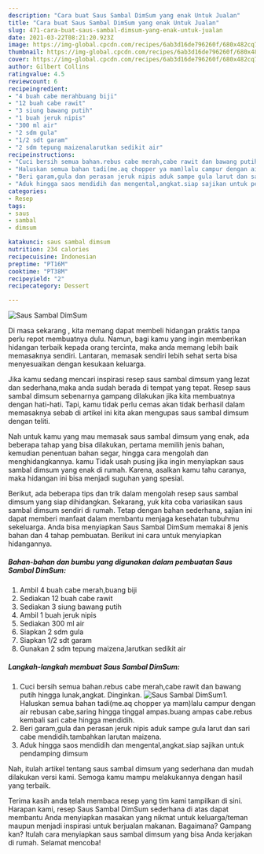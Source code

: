 ```yaml
---
description: "Cara buat Saus Sambal DimSum yang enak Untuk Jualan"
title: "Cara buat Saus Sambal DimSum yang enak Untuk Jualan"
slug: 471-cara-buat-saus-sambal-dimsum-yang-enak-untuk-jualan
date: 2021-03-22T08:21:20.923Z
image: https://img-global.cpcdn.com/recipes/6ab3d16de796260f/680x482cq70/saus-sambal-dimsum-foto-resep-utama.jpg
thumbnail: https://img-global.cpcdn.com/recipes/6ab3d16de796260f/680x482cq70/saus-sambal-dimsum-foto-resep-utama.jpg
cover: https://img-global.cpcdn.com/recipes/6ab3d16de796260f/680x482cq70/saus-sambal-dimsum-foto-resep-utama.jpg
author: Gilbert Collins
ratingvalue: 4.5
reviewcount: 6
recipeingredient:
- "4 buah cabe merahbuang biji"
- "12 buah cabe rawit"
- "3 siung bawang putih"
- "1 buah jeruk nipis"
- "300 ml air"
- "2 sdm gula"
- "1/2 sdt garam"
- "2 sdm tepung maizenalarutkan sedikit air"
recipeinstructions:
- "Cuci bersih semua bahan.rebus cabe merah,cabe rawit dan bawang putih hingga lunak,angkat. Dinginkan."
- "Haluskan semua bahan tadi(me.aq chopper ya mam)lalu campur dengan air rebusan cabe,saring hingga tinggal ampas.buang ampas cabe.rebus kembali sari cabe hingga mendidih."
- "Beri garam,gula dan perasan jeruk nipis aduk sampe gula larut dan sari cabe mendidih.tambahkan larutan maizena."
- "Aduk hingga saos mendidih dan mengental,angkat.siap sajikan untuk pendamping dimsum"
categories:
- Resep
tags:
- saus
- sambal
- dimsum

katakunci: saus sambal dimsum 
nutrition: 234 calories
recipecuisine: Indonesian
preptime: "PT16M"
cooktime: "PT38M"
recipeyield: "2"
recipecategory: Dessert

---
```



![Saus Sambal DimSum](https://img-global.cpcdn.com/recipes/6ab3d16de796260f/680x482cq70/saus-sambal-dimsum-foto-resep-utama.jpg)

Di masa  sekarang , kita memang dapat membeli hidangan praktis tanpa perlu repot membuatnya dulu. Namun, bagi kamu yang ingin memberikan hidangan terbaik kepada orang tercinta, maka anda memang lebih baik memasaknya sendiri. Lantaran, memasak sendiri lebih sehat serta bisa menyesuaikan dengan kesukaan keluarga.

Jika kamu sedang mencari inspirasi resep saus sambal dimsum yang lezat dan sederhana,maka anda sudah berada di tempat yang tepat. Resep saus sambal dimsum  sebenarnya gampang dilakukan jika kita membuatnya dengan hati-hati. Tapi, kamu tidak perlu cemas akan tidak berhasil dalam memasaknya 
sebab di artikel ini kita akan mengupas saus sambal dimsum dengan teliti.  



Nah untuk kamu yang mau memasak saus sambal dimsum yang enak, ada beberapa tahap yang bisa dilakukan, pertama memilih jenis bahan, kemudian penentuan bahan segar, hingga cara mengolah dan menghidangkannya. kamu Tidak usah pusing jika ingin menyiapkan saus sambal dimsum yang enak di rumah. Karena, asalkan kamu  tahu caranya, maka hidangan ini bisa menjadi suguhan yang spesial.

Berikut, ada beberapa tips dan trik dalam mengolah resep saus sambal dimsum yang siap dihidangkan. Sekarang, yuk kita coba variasikan saus sambal dimsum sendiri di rumah. Tetap dengan bahan sederhana, sajian ini dapat memberi manfaat dalam membantu menjaga kesehatan tubuhmu sekeluarga. Anda bisa menyiapkan Saus Sambal DimSum memakai 8 jenis bahan dan 4 tahap pembuatan. Berikut ini cara untuk menyiapkan hidangannya.

<!--inarticleads1-->

##### Bahan-bahan dan bumbu yang digunakan dalam pembuatan Saus Sambal DimSum:

1. Ambil 4 buah cabe merah,buang biji
1. Sediakan 12 buah cabe rawit
1. Sediakan 3 siung bawang putih
1. Ambil 1 buah jeruk nipis
1. Sediakan 300 ml air
1. Siapkan 2 sdm gula
1. Siapkan 1/2 sdt garam
1. Gunakan 2 sdm tepung maizena,larutkan sedikit air




<!--inarticleads2-->

##### Langkah-langkah membuat Saus Sambal DimSum:

1. Cuci bersih semua bahan.rebus cabe merah,cabe rawit dan bawang putih hingga lunak,angkat. Dinginkan.
<img src="https://img-global.cpcdn.com/steps/1f0cf220b93d27de/160x128cq70/saus-sambal-dimsum-langkah-memasak-1-foto.jpg" alt="Saus Sambal DimSum">1. Haluskan semua bahan tadi(me.aq chopper ya mam)lalu campur dengan air rebusan cabe,saring hingga tinggal ampas.buang ampas cabe.rebus kembali sari cabe hingga mendidih.
1. Beri garam,gula dan perasan jeruk nipis aduk sampe gula larut dan sari cabe mendidih.tambahkan larutan maizena.
1. Aduk hingga saos mendidih dan mengental,angkat.siap sajikan untuk pendamping dimsum




Nah, itulah artikel tentang  saus sambal dimsum  yang sederhana dan mudah dilakukan versi kami. Semoga kamu mampu melakukannya dengan hasil yang terbaik. 

Terima kasih anda telah membaca resep yang tim kami tampilkan di sini. Harapan kami, resep  Saus Sambal DimSum sederhana di atas dapat membantu Anda menyiapkan masakan yang nikmat untuk keluarga/teman maupun menjadi inspirasi untuk berjualan makanan. Bagaimana? Gampang kan? Itulah cara menyiapkan saus sambal dimsum yang bisa Anda kerjakan di rumah. Selamat mencoba!

